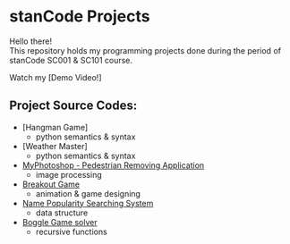 # stanCode Projects
Hello there!\
This repository holds my programming projects done during the period of stanCode SC001 & SC101 course.

Watch my [Demo Video!]

## Project Source Codes:
* [Hangman Game]
  * python semantics & syntax
* [Weather Master]
  * python semantics & syntax
* [MyPhotoshop - Pedestrian Removing Application](https://github.com/pe11te18r/MystanCodeProjects/tree/main/my_photoshop)
  * image processing
* [Breakout Game](https://github.com/pe11te18r/MystanCodeProjects/tree/main/break_out_game)
  * animation & game designing
* [Name Popularity Searching System](https://github.com/pe11te18r/MystanCodeProjects/tree/main/name_searching_system)
  * data structure
* [Boggle Game solver](https://github.com/pe11te18r/MystanCodeProjects/tree/main/boggle_game_solver)
  * recursive functions
  
